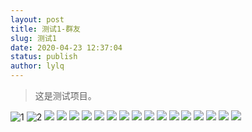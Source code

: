 ```yaml
---
layout: post
title: 测试1-群友
slug: 测试1
date: 2020-04-23 12:37:04
status: publish
author: lylq
---
```


>这是测试项目。


![1](https://p.qlogo.cn/qqmail_head/5zuE5KJ5hlhvJnDichxkbXukxnmWJynJ5nFIWhKZFtVr5EDuHlQkxlpSKNJcJA1CW4Msz00WiaE9w)
![2](https://p.qlogo.cn/qqmail_head/5zuE5KJ5hlhvJnDichxkbXukxnmWJynJ5nFIWhKZFtVoeF9MRF8rBoX1tOnbqCsRicUrgXTv8yXT8)
![](https://p.qlogo.cn/qqmail_head/5zuE5KJ5hlhvJnDichxkbXukxnmWJynJ5nFIWhKZFtVqRMS9zXN3JFqlxf84dlUqPMtel64hibRdk)
![](https://p.qlogo.cn/qqmail_head/5zuE5KJ5hlhvJnDichxkbXukxnmWJynJ5nFIWhKZFtVoLmjLNs7ChDp3AwDkSxMXdWucSNP9BGrg)
![](https://p.qlogo.cn/qqmail_head/5zuE5KJ5hlhvJnDichxkbXukxnmWJynJ5nFIWhKZFtVoeLxT1pE3cqSbjAiaWhe53dticcgFpmAf1M)
![](https://p.qlogo.cn/qqmail_head/5zuE5KJ5hlhvJnDichxkbXukxnmWJynJ5nFIWhKZFtVolYgCFKgpXx4vnc3qiaBCiaXwxNthmv2u2c)
![](https://p.qlogo.cn/qqmail_head/5zuE5KJ5hlhvJnDichxkbXukxnmWJynJ5nFIWhKZFtVoo6OiaJrLQyia0xS7uXmVmfIjBKLHhq2lic0)
![](https://p.qlogo.cn/qqmail_head/5zuE5KJ5hlhvJnDichxkbXukxnmWJynJ5nFIWhKZFtVo9AibNQTsT4G1COVCWx9dhUib0WP7y7gIAg)
![](https://p.qlogo.cn/qqmail_head/5zuE5KJ5hlhvJnDichxkbXukxnmWJynJ5nFIWhKZFtVqrxGEh9PKQ8XxE7loPK3MribuNM3WEB6rM)
![](https://p.qlogo.cn/qqmail_head/5zuE5KJ5hlhvJnDichxkbXukxnmWJynJ5nFIWhKZFtVpkZJgzyoeibPHZxKF1bvO9QoQwC3fkmAHo)
![](https://p.qlogo.cn/qqmail_head/5zuE5KJ5hlhvJnDichxkbXukxnmWJynJ5nFIWhKZFtVrw2bvLbYDYsGnEoWeBxkNCMk5rpf2DdW8)
![](https://p.qlogo.cn/qqmail_head/5zuE5KJ5hlhvJnDichxkbXukxnmWJynJ5nFIWhKZFtVpqibSTc5Y6KHuianWEp2Fl7py9kqRGiczhcE)
![](https://p.qlogo.cn/qqmail_head/5zuE5KJ5hlhvJnDichxkbXukxnmWJynJ5nFIWhKZFtVoIFn3YkLPU1vibAQEnVkrhW9lmocc6nE5M)
![](https://p.qlogo.cn/qqmail_head/5zuE5KJ5hlhvJnDichxkbXukxnmWJynJ5nFIWhKZFtVqSeHnH4aiaLJ9jw37rTDI9dEyI9LXRfACE)
![](https://p.qlogo.cn/qqmail_head/5zuE5KJ5hlhvJnDichxkbXukxnmWJynJ5nFIWhKZFtVpusDXicgol1wiaxgcOm6TUuWJg5PHgMemME)
![](https://p.qlogo.cn/qqmail_head/5zuE5KJ5hlhvJnDichxkbXukxnmWJynJ5nFIWhKZFtVpIBg2HN548LjglIyqshFH7UjkiaHTjPhK8)
![](https://p.qlogo.cn/qqmail_head/5zuE5KJ5hlhvJnDichxkbXukxnmWJynJ5nFIWhKZFtVpUIhUnkpOy8GhGQYJLUG1uRvlvqFibIalw)
![](https://p.qlogo.cn/qqmail_head/5zuE5KJ5hlhvJnDichxkbXukxnmWJynJ5nFIWhKZFtVpn2TU1GYaTmq3icFzia1pFDkFQwzsTpu7a4)
